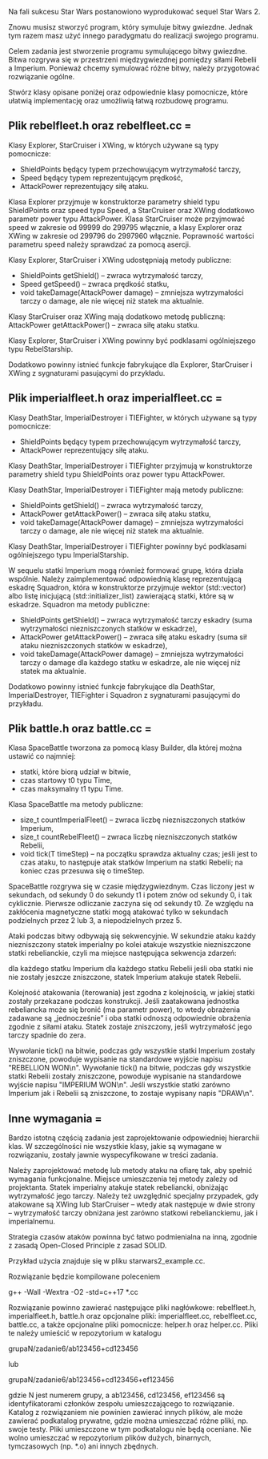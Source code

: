 Na fali sukcesu Star Wars postanowiono wyprodukować sequel Star Wars 2.

Znowu musisz stworzyć program, który symuluje bitwy gwiezdne.
Jednak tym razem masz użyć innego paradygmatu do realizacji swojego programu.

Celem zadania jest stworzenie programu symulującego bitwy gwiezdne. Bitwa
rozgrywa się w przestrzeni międzygwiezdnej pomiędzy siłami Rebelii a Imperium.
Ponieważ chcemy symulować różne bitwy, należy przygotować rozwiązanie ogólne.

Stwórz klasy opisane poniżej oraz odpowiednie klasy pomocnicze, które ułatwią
implementację oraz umożliwią łatwą rozbudowę programu.

##  Plik rebelfleet.h oraz rebelfleet.cc =

Klasy Explorer, StarCruiser i XWing, w których używane są typy pomocnicze:
* ShieldPoints będący typem przechowującym wytrzymałość tarczy,
* Speed będący typem reprezentującym prędkość,
* AttackPower reprezentujący siłę ataku.

Klasa Explorer przyjmuje w konstruktorze parametry shield typu ShieldPoints oraz
speed typu Speed, a StarCruiser oraz XWing dodatkowo parametr power typu AttackPower.
Klasa StarCruiser może przyjmować speed w zakresie od 99999 do 299795 włącznie,
a klasy Explorer oraz XWing w zakresie od 299796 do 2997960 włącznie. Poprawność
wartości parametru speed należy sprawdzać za pomocą asercji.

Klasy Explorer, StarCruiser i XWing udostępniają metody publiczne:
* ShieldPoints getShield() – zwraca wytrzymałość tarczy,
* Speed getSpeed() – zwraca prędkość statku,
* void takeDamage(AttackPower damage) – zmniejsza wytrzymałości tarczy o damage,
  ale nie więcej niż statek ma aktualnie.

Klasy StarCruiser oraz XWing mają dodatkowo metodę publiczną:
AttackPower getAttackPower() – zwraca siłę ataku statku.

Klasy Explorer, StarCruiser i XWing powinny być podklasami ogólniejszego typu
RebelStarship.

Dodatkowo powinny istnieć funkcje fabrykujące dla Explorer, StarCruiser i XWing
z sygnaturami pasującymi do przykładu.

##  Plik imperialfleet.h oraz imperialfleet.cc =


Klasy DeathStar, ImperialDestroyer i TIEFighter, w których używane są typy
pomocnicze:
* ShieldPoints będący typem przechowującym wytrzymałość tarczy,
* AttackPower reprezentujący siłę ataku.

Klasy DeathStar, ImperialDestroyer i TIEFighter przyjmują w konstruktorze
parametry shield typu ShieldPoints oraz power typu AttackPower.

Klasy DeathStar, ImperialDestroyer i TIEFighter mają metody publiczne:
* ShieldPoints getShield() – zwraca wytrzymałość tarczy,
* AttackPower getAttackPower() – zwraca siłę ataku statku,
* void takeDamage(AttackPower damage) – zmniejsza wytrzymałości tarczy o damage,
  ale nie więcej niż statek ma aktualnie.

Klasy DeathStar, ImperialDestroyer i TIEFighter powinny być podklasami
ogólniejszego typu ImperialStarship.

W sequelu statki Imperium mogą również formować grupę, która działa wspólnie.
Należy zaimplementować odpowiednią klasę reprezentującą eskadrę Squadron,
która w konstruktorze przyjmuje wektor (std::vector) albo listę
inicjującą (std::initializer_list) zawierającą statki, które są w eskadrze.
Squadron ma metody publiczne:
* ShieldPoints getShield() – zwraca wytrzymałość tarczy eskadry (suma
  wytrzymałości niezniszczonych statków w eskadrze),
* AttackPower getAttackPower() – zwraca siłę ataku eskadry (suma sił ataku
  niezniszczonych statków w eskadrze),
* void takeDamage(AttackPower damage) – zmniejsza wytrzymałości tarczy o damage
  dla każdego statku w eskadrze, ale nie więcej niż statek ma aktualnie.

Dodatkowo powinny istnieć funkcje fabrykujące dla DeathStar, ImperialDestroyer,
TIEFighter i Squadron z sygnaturami pasującymi do przykładu.

##  Plik battle.h oraz battle.cc =

Klasa SpaceBattle tworzona za pomocą klasy Builder, dla której można ustawić co
najmniej:
* statki, które biorą udział w bitwie,
* czas startowy t0 typu Time,
* czas maksymalny t1 typu Time.

Klasa SpaceBattle ma metody publiczne:
* size_t countImperialFleet() – zwraca liczbę niezniszczonych statków Imperium,
* size_t countRebelFleet() – zwraca liczbę niezniszczonych statków Rebelii,
* void tick(T timeStep) – na początku sprawdza aktualny czas; jeśli jest to
  czas ataku, to następuje atak statków Imperium na statki Rebelii; na koniec
  czas przesuwa się o timeStep.

SpaceBattle rozgrywa się w czasie międzygwiezdnym. Czas liczony jest
w sekundach, od sekundy 0 do sekundy t1 i potem znów od sekundy 0, i tak
cyklicznie. Pierwsze odliczanie zaczyna się od sekundy t0. Ze względu na
zakłócenia magnetyczne statki mogą atakować tylko w sekundach podzielnych
przez 2 lub 3, a niepodzielnych przez 5.

Ataki podczas bitwy odbywają się sekwencyjnie. W sekundzie ataku każdy
niezniszczony statek imperialny po kolei atakuje wszystkie niezniszczone statki
rebelianckie, czyli ma miejsce następująca sekwencja zdarzeń:

dla każdego statku Imperium
  dla każdego statku Rebelii
    jeśli oba statki nie nie zostały jeszcze zniszczone,
      statek Imperium atakuje statek Rebelii.

Kolejność atakowania (iterowania) jest zgodna z kolejnością, w jakiej statki
zostały przekazane podczas konstrukcji. Jeśli zaatakowana jednostka rebeliancka
może się bronić (ma parametr power), to wtedy obrażenia zadawane są
„jednocześnie” i oba statki odnoszą odpowiednie obrażenia zgodnie z siłami ataku.
Statek zostaje zniszczony, jeśli wytrzymałość jego tarczy spadnie do zera.

Wywołanie tick() na bitwie, podczas gdy wszystkie statki Imperium zostały
zniszczone, powoduje wypisanie na standardowe wyjście napisu "REBELLION WON\n".
Wywołanie tick() na bitwie, podczas gdy wszystkie statki Rebelii zostały
zniszczone, powoduje wypisanie na standardowe wyjście napisu "IMPERIUM WON\n".
Jeśli wszystkie statki zarówno Imperium jak i Rebelii są zniszczone, to zostaje
wypisany napis "DRAW\n".

##  Inne wymagania =

Bardzo istotną częścią zadania jest zaprojektowanie odpowiedniej hierarchii
klas. W szczególności nie wszystkie klasy, jakie są wymagane w rozwiązaniu,
zostały jawnie wyspecyfikowane w treści zadania.

Należy zaprojektować metodę lub metody ataku na ofiarę tak, aby spełnić
wymagania funkcjonalne. Miejsce umieszczenia tej metody zależy od projektanta.
Statek imperialny atakuje statek rebeliancki, obniżając wytrzymałość jego tarczy.
Należy też uwzględnić specjalny przypadek, gdy atakowane są XWing lub StarCruiser
– wtedy atak następuje w dwie strony – wytrzymałość tarczy obniżana jest zarówno
statkowi rebelianckiemu, jak i imperialnemu.

Strategia czasów ataków powinna być łatwo podmienialna na inną, zgodnie z zasadą
Open-Closed Principle z zasad SOLID.

Przykład użycia znajduje się w pliku starwars2_example.cc.

Rozwiązanie będzie kompilowane poleceniem

g++ -Wall -Wextra -O2 -std=c++17 *.cc

Rozwiązanie powinno zawierać następujące pliki nagłówkowe: rebelfleet.h,
imperialfleet.h, battle.h oraz opcjonalne pliki: imperialfleet.cc, rebelfleet.cc,
battle.cc, a także opcjonalne pliki pomocnicze: helper.h oraz helper.cc.
Pliki te należy umieścić w repozytorium w katalogu

grupaN/zadanie6/ab123456+cd123456

lub

grupaN/zadanie6/ab123456+cd123456+ef123456

gdzie N jest numerem grupy, a ab123456, cd123456, ef123456 są identyfikatorami
członków zespołu umieszczającego to rozwiązanie. Katalog z rozwiązaniem nie
powinien zawierać innych plików, ale może zawierać podkatalog prywatne, gdzie
można umieszczać różne pliki, np. swoje testy. Pliki umieszczone w tym
podkatalogu nie będą oceniane. Nie wolno umieszczać w repozytorium plików
dużych, binarnych, tymczasowych (np. *.o) ani innych zbędnych.
